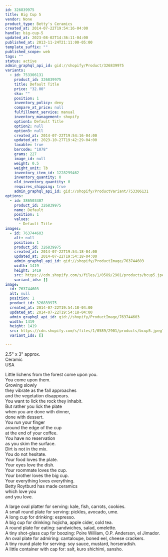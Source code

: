 ```yaml
---
id: 326839975
title: Big Cup 5
vendor: None
product_type: Betty's Ceramics
created_at: 2014-07-22T19:54:16-04:00
handle: big-cup-5
updated_at: 2023-08-02T14:36:11-04:00
published_at: 2013-11-24T21:11:00-05:00
template_suffix: ""
published_scope: web
tags: ""
status: active
admin_graphql_api_id: gid://shopify/Product/326839975
variants:
  - id: 753306131
    product_id: 326839975
    title: Default Title
    price: "32.00"
    sku: ""
    position: 1
    inventory_policy: deny
    compare_at_price: null
    fulfillment_service: manual
    inventory_management: shopify
    option1: Default Title
    option2: null
    option3: null
    created_at: 2014-07-22T19:54:16-04:00
    updated_at: 2023-10-27T19:42:29-04:00
    taxable: true
    barcode: "1078"
    grams: 227
    image_id: null
    weight: 0.5
    weight_unit: lb
    inventory_item_id: 1228299462
    inventory_quantity: 0
    old_inventory_quantity: 0
    requires_shipping: true
    admin_graphql_api_id: gid://shopify/ProductVariant/753306131
options:
  - id: 386503407
    product_id: 326839975
    name: Default
    position: 1
    values:
      - Default Title
images:
  - id: 763744603
    alt: null
    position: 1
    product_id: 326839975
    created_at: 2014-07-22T19:54:18-04:00
    updated_at: 2014-07-22T19:54:18-04:00
    admin_graphql_api_id: gid://shopify/ProductImage/763744603
    width: 1419
    height: 1419
    src: https://cdn.shopify.com/s/files/1/0589/2901/products/bcup5.jpeg?v=1406073258
    variant_ids: []
image:
  id: 763744603
  alt: null
  position: 1
  product_id: 326839975
  created_at: 2014-07-22T19:54:18-04:00
  updated_at: 2014-07-22T19:54:18-04:00
  admin_graphql_api_id: gid://shopify/ProductImage/763744603
  width: 1419
  height: 1419
  src: https://cdn.shopify.com/s/files/1/0589/2901/products/bcup5.jpeg?v=1406073258
  variant_ids: []

---
```


2.5" x 3" approx.  
Ceramic   
USA

Little lichens from the forest come upon you.  
You come upon them.  
Growing slowly  
they vibrate as the fall approaches  
and the vegetation disappears.  
You want to lick the rock they inhabit.  
But rather you lick the plate  
when you are done with dinner,  
done with dessert.  
You run your finger  
around the edge of the cup  
at the end of your coffee.  
You have no reservation  
as you skim the surface.  
Dirt is not in the mix.  
You do not hesitate.  
Your food loves the plate.  
Your eyes love the dish.  
Your roommate loves the cup.  
Your brother loves the big cup.  
Your everything loves everything.  
Betty Roytburd has made ceramics  
which love you  
and you love.  
  
A large oval platter for serving: kale, fish, carrots, cookies.  
A small round plate for serving: pickles, avocado, ume.  
A long cup for drinking: espresso.  
A big cup for drinking: hojicha, apple cider, cold tea.  
A round plate for eating: sandwiches, salad, omelette.  
A tiny shot-glass cup for boozing: Poire William, O.P. Anderson, el Jimador.  
An oval plate for admiring: cantaloupe, boned eel, cheese crackers.  
A tiny round plate for serving: soy sauce, mustard, horseradish.  
A little container with cap for: salt, kuro shichimi, sansho.